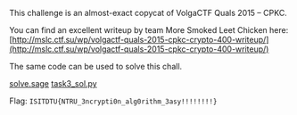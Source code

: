 This challenge is an almost-exact copycat of VolgaCTF Quals 2015 – CPKC.

You can find an excellent writeup by team More Smoked Leet Chicken here: [http://mslc.ctf.su/wp/volgactf-quals-2015-cpkc-crypto-400-writeup/](http://mslc.ctf.su/wp/volgactf-quals-2015-cpkc-crypto-400-writeup/)

The same code can be used to solve this chall.

[solve.sage](solve.sage) [task3_sol.py](task3_sol_final.py)

Flag: `ISITDTU{NTRU_3ncrypti0n_alg0rithm_3asy!!!!!!!!}`

